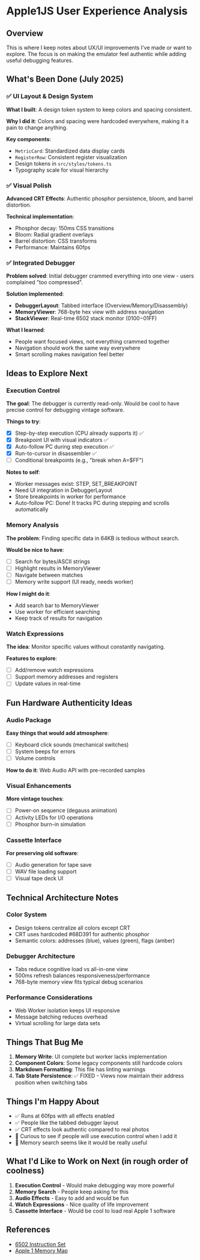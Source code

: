 # Apple1JS User Experience Analysis

## Overview

This is where I keep notes about UX/UI improvements I've made or want to explore. The focus is on making the emulator feel authentic while adding useful debugging features.

## What's Been Done (July 2025)

### ✅ UI Layout & Design System

**What I built**: A design token system to keep colors and spacing consistent.

**Why I did it**: Colors and spacing were hardcoded everywhere, making it a pain to change anything.

**Key components**:

- `MetricCard`: Standardized data display cards
- `RegisterRow`: Consistent register visualization
- Design tokens in `src/styles/tokens.ts`
- Typography scale for visual hierarchy

### ✅ Visual Polish

**Advanced CRT Effects**: Authentic phosphor persistence, bloom, and barrel distortion.

**Technical implementation**:

- Phosphor decay: 150ms CSS transitions
- Bloom: Radial gradient overlays
- Barrel distortion: CSS transforms
- Performance: Maintains 60fps

### ✅ Integrated Debugger

**Problem solved**: Initial debugger crammed everything into one view - users complained "too compressed".

**Solution implemented**:

- **DebuggerLayout**: Tabbed interface (Overview/Memory/Disassembly)
- **MemoryViewer**: 768-byte hex view with address navigation
- **StackViewer**: Real-time 6502 stack monitor ($0100-$01FF)

**What I learned**:

- People want focused views, not everything crammed together
- Navigation should work the same way everywhere
- Smart scrolling makes navigation feel better

## Ideas to Explore Next

### Execution Control

**The goal**: The debugger is currently read-only. Would be cool to have precise control for debugging vintage software.

**Things to try**:

- [x] Step-by-step execution (CPU already supports it) ✅
- [x] Breakpoint UI with visual indicators ✅
- [x] Auto-follow PC during step execution ✅
- [x] Run-to-cursor in disassembler ✅
- [ ] Conditional breakpoints (e.g., "break when A=$FF")

**Notes to self**:

- Worker messages exist: STEP, SET_BREAKPOINT
- Need UI integration in DebuggerLayout
- Store breakpoints in worker for performance
- Auto-follow PC: Done! It tracks PC during stepping and scrolls automatically

### Memory Analysis

**The problem**: Finding specific data in 64KB is tedious without search.

**Would be nice to have**:

- [ ] Search for bytes/ASCII strings
- [ ] Highlight results in MemoryViewer
- [ ] Navigate between matches
- [ ] Memory write support (UI ready, needs worker)

**How I might do it**:

- Add search bar to MemoryViewer
- Use worker for efficient searching
- Keep track of results for navigation

### Watch Expressions

**The idea**: Monitor specific values without constantly navigating.

**Features to explore**:

- [ ] Add/remove watch expressions
- [ ] Support memory addresses and registers
- [ ] Update values in real-time

## Fun Hardware Authenticity Ideas

### Audio Package

**Easy things that would add atmosphere**:

- [ ] Keyboard click sounds (mechanical switches)
- [ ] System beeps for errors
- [ ] Volume controls

**How to do it**: Web Audio API with pre-recorded samples

### Visual Enhancements

**More vintage touches**:

- [ ] Power-on sequence (degauss animation)
- [ ] Activity LEDs for I/O operations
- [ ] Phosphor burn-in simulation

### Cassette Interface

**For preserving old software**:

- [ ] Audio generation for tape save
- [ ] WAV file loading support
- [ ] Visual tape deck UI

## Technical Architecture Notes

### Color System

- Design tokens centralize all colors except CRT
- CRT uses hardcoded #68D391 for authentic phosphor
- Semantic colors: addresses (blue), values (green), flags (amber)

### Debugger Architecture

- Tabs reduce cognitive load vs all-in-one view
- 500ms refresh balances responsiveness/performance
- 768-byte memory view fits typical debug scenarios

### Performance Considerations

- Web Worker isolation keeps UI responsive
- Message batching reduces overhead
- Virtual scrolling for large data sets

## Things That Bug Me

1. **Memory Write**: UI complete but worker lacks implementation
2. **Component Colors**: Some legacy components still hardcode colors
3. **Markdown Formatting**: This file has linting warnings
4. **Tab State Persistence**: ✅ FIXED - Views now maintain their address position when switching tabs

## Things I'm Happy About

- ✅ Runs at 60fps with all effects enabled
- ✅ People like the tabbed debugger layout
- ✅ CRT effects look authentic compared to real photos
- 💭 Curious to see if people will use execution control when I add it
- 💭 Memory search seems like it would be really useful

## What I'd Like to Work on Next (in rough order of coolness)

1. **Execution Control** - Would make debugging way more powerful
2. **Memory Search** - People keep asking for this
3. **Audio Effects** - Easy to add and would be fun
4. **Watch Expressions** - Nice quality of life improvement
5. **Cassette Interface** - Would be cool to load real Apple 1 software

## References

- [6502 Instruction Set](http://www.6502.org/tutorials/6502opcodes.html)
- [Apple 1 Memory Map](http://www.applefritter.com/node/2824)
